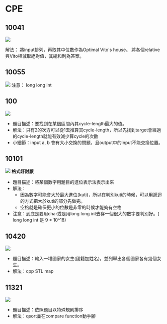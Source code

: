 # CPE

## 10041
![](https://i.imgur.com/qaoUQq4.png)

解法：
將input排列，再取其中位數作為Optimal Vito's house。
將各個relative與Vito相減取絕對值，其總和則為答案。

## 10055
![](https://i.imgur.com/3Eu5RgQ.png)
注意： long long int

## 100
![](https://i.imgur.com/nymGf31.png)
* 題目描述：要找到在某個區間內其cycle-length最大的值。
* 解法：只有2的次方可以從1去推算其cycle-length，所以先找到target會經過的cycle-length就能有效減少算cycle的次數
* 小細節：input a, b 會有大小交換的問題，且output中的input不能交換位置。

## 10101
![](https://i.imgur.com/cLln0jV.png)
**格式好討厭**
* 題目描述：將某個數字用題目的進位表示法表示出來
* 解法：
  * 因為數字可能會大於最大進位(kuti)，所以在判別kuti的時候，可以用遞迴的方式把大於kuti的部分先做完。
  * 空格就是確保更小的位數是非零的時候才能夠有空格
* 注意：到底是要用char或是用long long int去存一個很大的數字要判別好。( long long int 是 9 * 10^18)

## 10420
![](https://i.imgur.com/LzGXXqE.png)
* 題目描述：輸入一堆國家的女生(國籍加姓名)，並列舉出各個國家各有幾個女生。
*  解法：cpp STL map 

## 11321
![](https://i.imgur.com/9aNtqYb.png)
* 題目描述：依照題目以特殊規則排序
* 解法：qsort並在compare function動手腳
